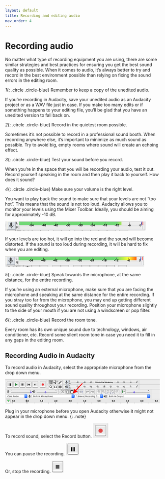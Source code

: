 ```yaml
---
layout: default
title: Recording and editing audio
nav_order: 4
---
```

# Recording audio

No matter what type of recording equipment you are using, there are some similar strategies and best practices for ensuring you get the best sound quality as possible. When it comes to audio, it’s always better to try and record in the best environment possible than relying on fixing the sound errors in the editing room.

*1*{: .circle .circle-blue} Remember to keep a copy of the unedited audio.

If you’re recording in Audacity, save your unedited audio as an Audacity project or as a WAV file just in case. If you make too many edits or if something happens to your editing file, you’ll be glad that you have an unedited version to fall back on.

*2*{: .circle .circle-blue} Record in the quietest room possible.

Sometimes it’s not possible to record in a professional sound booth. When recording anywhere else, it’s important to minimize as much sound as possible. Try to avoid big, empty rooms where sound will create an echoing effect.

*3*{: .circle .circle-blue} Test your sound before you record.

When you’re in the space that you will be recording your audio, test it out. Record yourself speaking in the room and then play it back to yourself. How does it sound?

*4*{: .circle .circle-blue} Make sure your volume is the right level.

You want to play back the sound to make sure that your levels are not “too hot”. This means that the sound is not too loud. Audacity allows you to monitor your levels using the Mixer Toolbar. Ideally, you should be aiming for approximately -10 dB.

<img src="images/Volume-10.png" alt="Volume toolbar" width="auto" height="auto">

If your levels are too hot, it will go into the red and the sound will become distorted. If the sound is too loud during recording, it will be hard to fix when you are editing.  

<img src="images/VolumeRed.png" alt="Volume toolbar going into red" width="auto" height="auto">


*5*{: .circle .circle-blue} Speak towards the microphone, at the same distance, for the entire recording.

If you’re using an external microphone, make sure that you are facing the microphone and speaking at the same distance for the entire recording. If you stray too far from the microphone, you may end up getting different sound quality throughout your recording. Position your microphone slightly to the side of your mouth if you are not using a windscreen or pop filter.

*6*{: .circle .circle-blue} Record the room tone.

Every room has its own unique sound due to technology, windows, air conditioner, etc. Record some silent room tone in case you need it to fill in any gaps in the editing room.

## Recording Audio in Audacity

To record audio in Audacity, select the appropriate microphone from the drop down menu. 

<img src="images/MicrophoneDropDownMenu.png" alt="Microphone drop down menu" width="auto" height="auto">

Plug in your microphone before you open Audacity otherwise it might not appear in the drop down menu.
{: .note}

To record sound, select the Record button. <img src="images/RecordButton.png" alt="Record button" width="auto" height="auto">

You can pause the recording. <img src="images/Pause.png" alt="Pause button" width="auto" height="auto">

Or, stop the recording. <img src="images/Stop.png" alt="Stop button" width="auto" height="auto">
